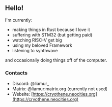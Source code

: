 ## Hello!

I'm currently:
- making things in Rust because I love it
- suffering with STM32 (but getting paid)
- watching RISC-V get big
- using my beloved Framework
- listening to synthwave

and occasionally doing things off of the computer.

### Contacts
- Discord: @liamur_
- Matrix: @liamur:matrix.org (currently not used)
- Website: [https://cryothene.neocities.org](https://cryothene.neocities.org)

